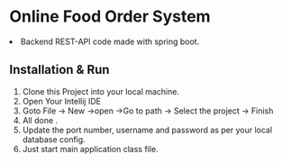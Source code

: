 # Online Food Order System

<li> Backend REST-API code made with spring boot.


## Installation & Run

1. Clone this Project into your local machine.
2. Open Your Intellij IDE
3. Goto File -> New ->open ->Go to path -> Select the project -> Finish
4. All done .
5. Update the port number, username and password as per your local database config.
6. Just start main application class file.
